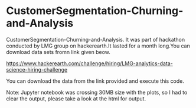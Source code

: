 # CustomerSegmentation-Churning-and-Analysis
CustomerSegmentation-Churning-and-Analysis. It was part of hackathon conducted by LMG group on hackerearth.It lasted for a month long.You can download data sets fromn link given beow.

https://www.hackerearth.com/challenge/hiring/LMG-analytics-data-science-hiring-challenge

You can download the data from the link provided and execute this code.

Note: Jupyter notebook was crossing 30MB size with the plots, so I had to clear the output, please take a look at the html for output.
